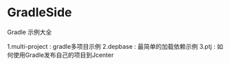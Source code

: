 # GradleSide
Gradle 示例大全

1.multi-project : gradle多项目示例
2.depbase : 最简单的加载依赖示例
3.ptj : 如何使用Gradle发布自己的项目到Jcenter